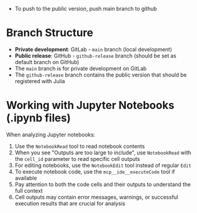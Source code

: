 - To push to the public version, push main branch to github

# Branch Structure
- **Private development**: GitLab - `main` branch (local development)
- **Public release**: GitHub - `github-release` branch (should be set as default branch on GitHub)
- The `main` branch is for private development on GitLab
- The `github-release` branch contains the public version that should be registered with Julia

# Working with Jupyter Notebooks (.ipynb files)

When analyzing Jupyter notebooks:
1. Use the `NotebookRead` tool to read notebook contents
2. When you see "Outputs are too large to include", use `NotebookRead` with the `cell_id` parameter to read specific cell outputs
3. For editing notebooks, use the `NotebookEdit` tool instead of regular `Edit`
4. To execute notebook code, use the `mcp__ide__executeCode` tool if available
5. Pay attention to both the code cells and their outputs to understand the full context
6. Cell outputs may contain error messages, warnings, or successful execution results that are crucial for analysis